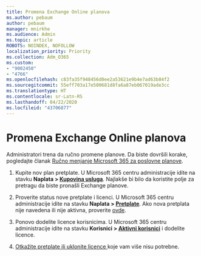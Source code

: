 ```yaml
---
title: Promena Exchange Online planova
ms.author: pebaum
author: pebaum
manager: mnirkhe
ms.audience: Admin
ms.topic: article
ROBOTS: NOINDEX, NOFOLLOW
localization_priority: Priority
ms.collection: Adm_O365
ms.custom:
- "9002450"
- "4766"
ms.openlocfilehash: c83fa35f948456d0ee2a53621e9b4e7ad63b84f2
ms.sourcegitcommit: 55eff703a17e500681d8fa6a87eb067019ade3cc
ms.translationtype: HT
ms.contentlocale: sr-Latn-RS
ms.lasthandoff: 04/22/2020
ms.locfileid: "43706877"
---
```

# <a name="change-exchange-online-plans"></a>Promena Exchange Online planova

Administratori trena da ručno promene planove. Da biste dovršili korake, pogledajte članak [Ručno menjanje Microsoft 365 za poslovne planove](https://docs.microsoft.com/microsoft-365/commerce/subscriptions/switch-plans-manually?view=o365-worldwide).

1. Kupite nov plan pretplate. U Microsoft 365 centru administracije idite na stavku **Naplata > [Kupovina usluga](https://go.microsoft.com/fwlink/p/?linkid=868433)**. Najlakše bi bilo da koristite polje za pretragu da biste pronašli Exchange planove.

2. Proverite status nove pretplate i licenci. U Microsoft 365 centru administracije idite na stavku **Naplata > [Pretplate](https://go.microsoft.com/fwlink/p/?linkid=842054)**. Ako nova pretplata nije navedena ili nije aktivna, proverite [ovde](https://docs.microsoft.com/microsoft-365/commerce/subscriptions/switch-plans-manually?view=o365-worldwide#the-new-subscription-isnt-listed-or-isnt-active).

3. Ponovo dodelite licence korisnicima. U Microsoft 365 centru administracije idite na stavku **Korisnici > [Aktivni korisnici](https://go.microsoft.com/fwlink/p/?linkid=834822)** i dodelite licence.

4. [Otkažite pretplate ili uklonite licence ](https://docs.microsoft.com/microsoft-365/commerce/subscriptions/switch-plans-manually?view=o365-worldwide#step-5-cancel-subscriptions-or-remove-licenses-that-you-no-longer-need-optional) koje vam više nisu potrebne.
